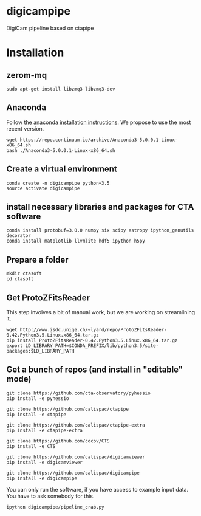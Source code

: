 # digicampipe
DigiCam pipeline based on ctapipe

# Installation

## zerom-mq

    sudo apt-get install libzmq3 libzmq3-dev

## Anaconda

Follow [the anaconda installation instructions](https://conda.io/docs/user-guide/install/linux.html).
We propose to use the most recent version.

    wget https://repo.continuum.io/archive/Anaconda3-5.0.0.1-Linux-x86_64.sh
    bash ./Anaconda3-5.0.0.1-Linux-x86_64.sh

## Create a virtual environment

    conda create -n digicampipe python=3.5
    source activate digicampipe

## install necessary libraries and packages for CTA software

    conda install protobuf=3.0.0 numpy six scipy astropy ipython_genutils decorator
    conda install matplotlib llvmlite hdf5 ipython h5py

## Prepare a folder

    mkdir ctasoft
    cd ctasoft

## Get ProtoZFitsReader

This step involves a bit of manual work, but we are working on streamlining it.

    wget http://www.isdc.unige.ch/~lyard/repo/ProtoZFitsReader-0.42.Python3.5.Linux.x86_64.tar.gz
    pip install ProtoZFitsReader-0.42.Python3.5.Linux.x86_64.tar.gz
    export LD_LIBRARY_PATH=$CONDA_PREFIX/lib/python3.5/site-packages:$LD_LIBRARY_PATH


## Get a bunch of repos (and install in "editable" mode)

    git clone https://github.com/cta-observatory/pyhessio
    pip install -e pyhessio

    git clone https://github.com/calispac/ctapipe
    pip install -e ctapipe

    git clone https://github.com/calispac/ctapipe-extra
    pip install -e ctapipe-extra

    git clone https://github.com/cocov/CTS
    pip install -e CTS

    git clone https://github.com/calispac/digicamviewer
    pip install -e digicamviewer

    git clone https://github.com/calispac/digicampipe
    pip install -e digicampipe


You can only run the software, if you have access to example input data. You have to ask somebody for this.

    ipython digicampipe/pipeline_crab.py
